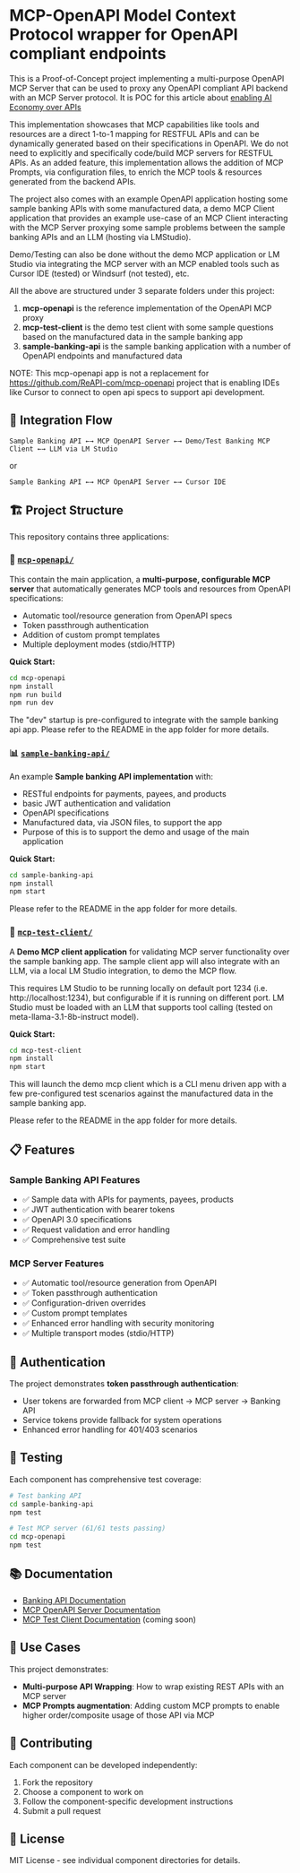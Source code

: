 # MCP-OpenAPI Model Context Protocol wrapper for OpenAPI compliant endpoints
This is a Proof-of-Concept project implementing a multi-purpose OpenAPI MCP Server that can be used to proxy any OpenAPI compliant API backend with an MCP Server protocol.  It is POC for this article about [enabling AI Economy over APIs](https://www.linkedin.com/pulse/how-evolve-your-api-economy-ai-steven-peh-f9crc/?trackingId=LksZuog5TsSEwgBO0YvkoA%3D%3D)

This implementation showcases that MCP capabilities like tools and resources are a direct 1-to-1 mapping for RESTFUL APIs and can be dynamically generated based on their specifications in OpenAPI.  We do not need to explicitly and specifically code/build MCP servers for RESTFUL APIs.  As an added feature, this implementation allows the addition of MCP Prompts, via configuration files, to enrich the MCP tools & resources generated from the backend APIs.

The project also comes with an example OpenAPI application hosting some sample banking APIs with some manufactured data, a demo MCP Client application that provides an example use-case of an MCP Client interacting with the MCP Server proxying some sample problems between the sample banking APIs and an LLM (hosting via LMStudio).  

Demo/Testing can also be done without the demo MCP application or LM Studio via integrating the MCP server with an MCP enabled tools such as Cursor IDE (tested) or Windsurf (not tested), etc.

All the above are structured under 3 separate folders under this project:

1. **mcp-openapi** is the reference implementation of the OpenAPI MCP proxy
2. **mcp-test-client** is the demo test client with some sample questions based on the manufactured data in the sample banking app
3. **sample-banking-api** is the sample banking application with a number of OpenAPI endpoints and manufactured data

NOTE:  This mcp-openapi app is not a replacement for https://github.com/ReAPI-com/mcp-openapi project that is enabling IDEs like Cursor to connect to open api specs to support api development.

## 🔄 Integration Flow

```
Sample Banking API ←→ MCP OpenAPI Server ←→ Demo/Test Banking MCP Client ←→ LLM via LM Studio
```
or

```
Sample Banking API ←→ MCP OpenAPI Server ←→ Cursor IDE
```


## 🏗️ Project Structure

This repository contains three applications:

### 🔌 [`mcp-openapi/`](./mcp-openapi/)
This contain the main application, a **multi-purpose, configurable MCP server** that automatically generates MCP tools and resources from OpenAPI specifications:
- Automatic tool/resource generation from OpenAPI specs
- Token passthrough authentication
- Addition of custom prompt templates
- Multiple deployment modes (stdio/HTTP)

**Quick Start:**
```bash
cd mcp-openapi
npm install
npm run build
npm run dev
```

The "dev" startup is pre-configured to integrate with the sample banking api app.  Please refer to the README in the app folder for more details.

### 📊 [`sample-banking-api/`](./sample-banking-api/)
An example **Sample banking API implementation** with:
- RESTful endpoints for payments, payees, and products
- basic JWT authentication and validation
- OpenAPI specifications
- Manufactured data, via JSON files, to support the app 
- Purpose of this is to support the demo and usage of the main application

**Quick Start:**
```bash
cd sample-banking-api
npm install
npm start
```

Please refer to the README in the app folder for more details.

### 🧪 [`mcp-test-client/`](./mcp-test-client/)
A **Demo MCP client application** for validating MCP server functionality over the sample banking app.  The sample client app will also integrate with an LLM, via a local LM Studio integration, to demo the MCP flow.

This requires LM Studio to be running locally on default port 1234 (i.e. http://localhost:1234), but configurable if it is running on different port.  LM Studio must be loaded with an LLM that supports tool calling (tested on meta-llama-3.1-8b-instruct model).

**Quick Start:**
```bash
cd mcp-test-client
npm install
npm start
```
This will launch the demo mcp client which is a CLI menu driven app with a few pre-configured test scenarios against the manufactured data in the sample banking app.

Please refer to the README in the app folder for more details.

## 📋 Features

### Sample Banking API Features
- ✅ Sample data with APIs for payments, payees, products
- ✅ JWT authentication with bearer tokens
- ✅ OpenAPI 3.0 specifications
- ✅ Request validation and error handling
- ✅ Comprehensive test suite

### MCP Server Features
- ✅ Automatic tool/resource generation from OpenAPI
- ✅ Token passthrough authentication
- ✅ Configuration-driven overrides
- ✅ Custom prompt templates
- ✅ Enhanced error handling with security monitoring
- ✅ Multiple transport modes (stdio/HTTP)

## 🔐 Authentication

The project demonstrates **token passthrough authentication**:
- User tokens are forwarded from MCP client → MCP server → Banking API
- Service tokens provide fallback for system operations
- Enhanced error handling for 401/403 scenarios

## 🧪 Testing

Each component has comprehensive test coverage:

```bash
# Test banking API
cd sample-banking-api
npm test

# Test MCP server (61/61 tests passing)
cd mcp-openapi
npm test
```

## 📚 Documentation

- [Banking API Documentation](./sample-banking-api/README.md)
- [MCP OpenAPI Server Documentation](./mcp-openapi/README.md)
- [MCP Test Client Documentation](./mcp-test-client/README.md) (coming soon)

## 🎯 Use Cases

This project demonstrates:
- **Multi-purpose API Wrapping**: How to wrap existing REST APIs with an MCP server
- **MCP Prompts augmentation**: Adding custom MCP prompts to enable higher order/composite usage of those API via MCP

## 🤝 Contributing

Each component can be developed independently:
1. Fork the repository
2. Choose a component to work on
3. Follow the component-specific development instructions
4. Submit a pull request

## 📄 License

MIT License - see individual component directories for details. 